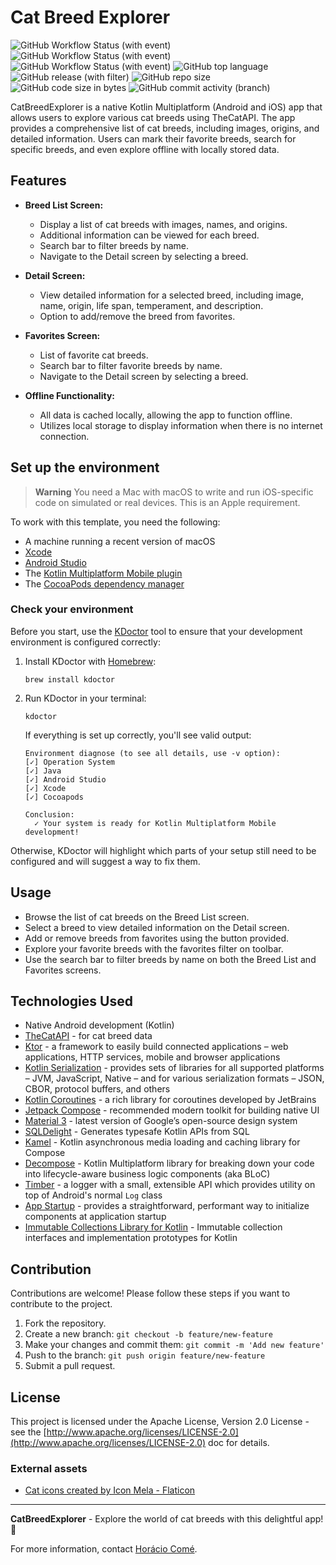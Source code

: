 # Cat Breed Explorer

![GitHub Workflow Status (with event)](https://img.shields.io/github/actions/workflow/status/horaciocome1/cat-breed-explorer-multiplatform/android-build.yml?label=build) ![GitHub Workflow Status (with event)](https://img.shields.io/github/actions/workflow/status/horaciocome1/cat-breed-explorer-multiplatform/android-testing.yml?label=unit%20test) ![GitHub Workflow Status (with event)](https://img.shields.io/github/actions/workflow/status/horaciocome1/cat-breed-explorer-multiplatform/android-lint.yml?label=lint) ![GitHub top language](https://img.shields.io/github/languages/top/horaciocome1/cat-breed-explorer-multiplatform) ![GitHub release (with filter)](https://img.shields.io/github/v/release/horaciocome1/cat-breed-explorer-multiplatform) ![GitHub repo size](https://img.shields.io/github/repo-size/horaciocome1/cat-breed-explorer-multiplatform) ![GitHub code size in bytes](https://img.shields.io/github/languages/code-size/horaciocome1/cat-breed-explorer-multiplatform) ![GitHub commit activity (branch)](https://img.shields.io/github/commit-activity/w/horaciocome1/cat-breed-explorer-multiplatform)

CatBreedExplorer is a native Kotlin Multiplatform (Android and iOS) app that allows users to explore various cat breeds using TheCatAPI. The app provides a comprehensive list of cat breeds, including images, origins, and detailed information. Users can mark their favorite breeds, search for specific breeds, and even explore offline with locally stored data.

## Features

- **Breed List Screen:**
   - Display a list of cat breeds with images, names, and origins.
   - Additional information can be viewed for each breed.
   - Search bar to filter breeds by name.
   - Navigate to the Detail screen by selecting a breed.

- **Detail Screen:**
   - View detailed information for a selected breed, including image, name, origin, life span, temperament, and description.
   - Option to add/remove the breed from favorites.

- **Favorites Screen:**
   - List of favorite cat breeds.
   - Search bar to filter favorite breeds by name.
   - Navigate to the Detail screen by selecting a breed.

- **Offline Functionality:**
   - All data is cached locally, allowing the app to function offline.
   - Utilizes local storage to display information when there is no internet connection.

## Set up the environment

> **Warning**
> You need a Mac with macOS to write and run iOS-specific code on simulated or real devices.
> This is an Apple requirement.

To work with this template, you need the following:

* A machine running a recent version of macOS
* [Xcode](https://apps.apple.com/us/app/xcode/id497799835)
* [Android Studio](https://developer.android.com/studio)
* The [Kotlin Multiplatform Mobile plugin](https://plugins.jetbrains.com/plugin/14936-kotlin-multiplatform-mobile)
* The [CocoaPods dependency manager](https://kotlinlang.org/docs/native-cocoapods.html)

### Check your environment

Before you start, use the [KDoctor](https://github.com/Kotlin/kdoctor) tool to ensure that your development environment is configured correctly:

1. Install KDoctor with [Homebrew](https://brew.sh/):

    ```text
    brew install kdoctor
    ```

2. Run KDoctor in your terminal:

    ```text
    kdoctor
    ```

   If everything is set up correctly, you'll see valid output:

   ```text
   Environment diagnose (to see all details, use -v option):
   [✓] Operation System
   [✓] Java
   [✓] Android Studio
   [✓] Xcode
   [✓] Cocoapods
   
   Conclusion:
     ✓ Your system is ready for Kotlin Multiplatform Mobile development!
   ```

Otherwise, KDoctor will highlight which parts of your setup still need to be configured and will suggest a way to fix them.

## Usage

- Browse the list of cat breeds on the Breed List screen.
- Select a breed to view detailed information on the Detail screen.
- Add or remove breeds from favorites using the button provided.
- Explore your favorite breeds with the favorites filter on toolbar.
- Use the search bar to filter breeds by name on both the Breed List and Favorites screens.

## Technologies Used

- Native Android development (Kotlin)
- [TheCatAPI](https://thecatapi.com/) - for cat breed data
- [Ktor](https://ktor.io/docs/welcome.html) - a framework to easily build connected applications –
  web applications, HTTP services, mobile and browser applications
- [Kotlin Serialization](https://kotlinlang.org/docs/serialization.html) - provides sets of
  libraries for all supported platforms – JVM, JavaScript, Native – and for various serialization
  formats – JSON, CBOR, protocol buffers, and others
- [Kotlin Coroutines](https://kotlinlang.org/docs/coroutines-guide.html) - a rich library for
  coroutines developed by JetBrains
- [Jetpack Compose](https://developer.android.com/jetpack/compose) - recommended modern toolkit for
  building native UI
- [Material 3](https://m3.material.io) - latest version of Google’s open-source design system
- [SQLDelight](https://cashapp.github.io/sqldelight/) - Generates typesafe Kotlin APIs from SQL
- [Kamel](https://github.com/Kamel-Media/Kamel) - Kotlin asynchronous media loading and caching library for Compose
- [Decompose](https://arkivanov.github.io/Decompose/) - Kotlin Multiplatform library for breaking down your code into lifecycle-aware business logic components (aka BLoC)
- [Timber](https://github.com/JakeWharton/timber) - a logger with a small, extensible API which provides utility on top of Android's normal `Log` class
- [App Startup](https://developer.android.com/topic/libraries/app-startup) - provides a straightforward, performant way to initialize components at application startup
- [Immutable Collections Library for Kotlin](https://github.com/Kotlin/kotlinx.collections.immutable) - Immutable collection interfaces and implementation prototypes for Kotlin

## Contribution

Contributions are welcome! Please follow these steps if you want to contribute to the project.

1. Fork the repository.
2. Create a new branch: `git checkout -b feature/new-feature`
3. Make your changes and commit them: `git commit -m 'Add new feature'`
4. Push to the branch: `git push origin feature/new-feature`
5. Submit a pull request.

## License

This project is licensed under the Apache License, Version 2.0 License - see the [http://www.apache.org/licenses/LICENSE-2.0](http://www.apache.org/licenses/LICENSE-2.0) doc for details.

### External assets

- <a href="https://www.flaticon.com/free-icons/cat" title="cat icons">Cat icons created by Icon Mela - Flaticon</a>

---

**CatBreedExplorer** - Explore the world of cat breeds with this delightful app! 🐾

For more information, contact [Horácio Comé](https://horaciocome1.github.io/).
